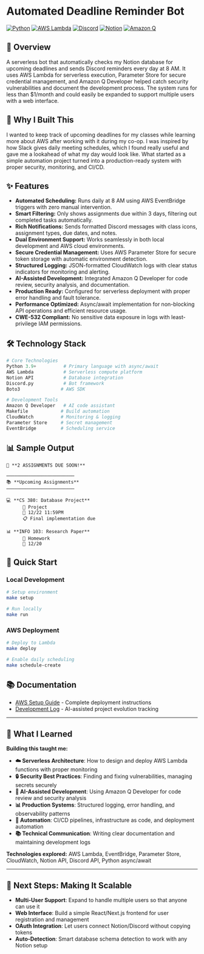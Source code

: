 # Automated Deadline Reminder Bot

[![Python](https://img.shields.io/badge/Python-3.9+-blue.svg)](https://python.org)
[![AWS Lambda](https://img.shields.io/badge/AWS-Lambda-orange.svg)](https://aws.amazon.com/lambda/)
[![Discord](https://img.shields.io/badge/Discord-API-7289da.svg)](https://discord.com/developers/docs)
[![Notion](https://img.shields.io/badge/Notion-API-000000.svg)](https://developers.notion.com/)
[![Amazon Q](https://img.shields.io/badge/Amazon_Q-Developer-FF9900.svg)](https://aws.amazon.com/q/)

## 🌟 Overview

A serverless bot that automatically checks my Notion database for upcoming deadlines and sends Discord reminders every day at 8 AM. It uses AWS Lambda for serverless execution, Parameter Store for secure credential management, and Amazon Q Developer helped catch security vulnerabilities and document the development process. The system runs for less than $1/month and could easily be expanded to support multiple users with a web interface.

## 🤔 Why I Built This

I wanted to keep track of upcoming deadlines for my classes while learning more about AWS after working with it during my co-op. I was inspired by how Slack gives daily meeting schedules, which I found really useful and gave me a lookahead of what my day would look like. What started as a simple automation project turned into a production-ready system with proper security, monitoring, and CI/CD.

## ✨ Features

- **Automated Scheduling:** Runs daily at 8 AM using AWS EventBridge triggers with zero manual intervention.
- **Smart Filtering:** Only shows assignments due within 3 days, filtering out completed tasks automatically.
- **Rich Notifications:** Sends formatted Discord messages with class icons, assignment types, due dates, and notes.
- **Dual Environment Support:** Works seamlessly in both local development and AWS cloud environments.
- **Secure Credential Management:** Uses AWS Parameter Store for secure token storage with automatic environment detection.
- **Structured Logging:** JSON-formatted CloudWatch logs with clear status indicators for monitoring and alerting.
- **AI-Assisted Development:** Integrated Amazon Q Developer for code review, security analysis, and documentation.
- **Production Ready:** Configured for serverless deployment with proper error handling and fault tolerance.
- **Performance Optimized:** Async/await implementation for non-blocking API operations and efficient resource usage.
- **CWE-532 Compliant:** No sensitive data exposure in logs with least-privilege IAM permissions.



## 🛠️ Technology Stack

```python
# Core Technologies
Python 3.9+          # Primary language with async/await
AWS Lambda           # Serverless compute platform
Notion API           # Database integration
Discord.py           # Bot framework 
Boto3               # AWS SDK

# Development Tools
Amazon Q Developer   # AI code assistant
Makefile            # Build automation
CloudWatch          # Monitoring & logging
Parameter Store     # Secret management
EventBridge         # Scheduling service
```

## 📊 Sample Output

```
🚨 **2 ASSIGNMENTS DUE SOON!**

─────────────────────────
📚 **Upcoming Assignments**
─────────────────────────

💻 **CS 380: Database Project**
      📐 Project
      📅 12/22 11:59PM
      📋 Final implementation due

📊 **INFO 103: Research Paper**
      📝 Homework
      📅 12/20
```

## 🔧 Quick Start

### Local Development
```bash
# Setup environment
make setup

# Run locally
make run
```

### AWS Deployment
```bash
# Deploy to Lambda
make deploy

# Enable daily scheduling
make schedule-create
```

## 📚 Documentation

- [AWS Setup Guide](md_notes_files/AWS_SETUP.md) - Complete deployment instructions
- [Development Log](md_notes_files/documentation.md) - AI-assisted project evolution tracking

---

## 🎯 What I Learned

**Building this taught me:**
- **☁️ Serverless Architecture**: How to design and deploy AWS Lambda functions with proper monitoring
- **🔒 Security Best Practices**: Finding and fixing vulnerabilities, managing secrets securely
- **🤖 AI-Assisted Development**: Using Amazon Q Developer for code review and security analysis
- **📊 Production Systems**: Structured logging, error handling, and observability patterns
- **🚀 Automation**: CI/CD pipelines, infrastructure as code, and deployment automation
- **📚 Technical Communication**: Writing clear documentation and maintaining development logs

**Technologies explored:** AWS Lambda, EventBridge, Parameter Store, CloudWatch, Notion API, Discord API, Python async/await

---

## 🚀 Next Steps: Making It Scalable

- **Multi-User Support**: Expand to handle multiple users so that anyone can use it
- **Web Interface**: Build a simple React/Next.js frontend for user registration and management
- **OAuth Integration**: Let users connect Notion/Discord without copying tokens
- **Auto-Detection**: Smart database schema detection to work with any Notion setup
